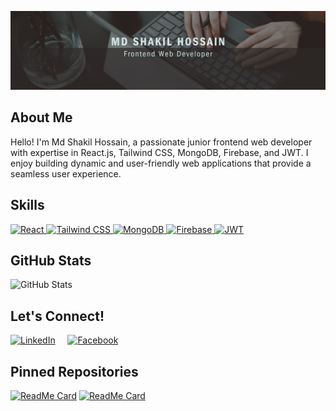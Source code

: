 ![Banner](https://github.com/Shakil4432/Shakil4432/blob/main/Black%20And%20Grey%20Professional%20Technology%20LinkedIn%20Banner%20(2).png?raw=true)

## About Me
Hello! I'm Md Shakil Hossain, a passionate junior frontend web developer with expertise in React.js, Tailwind CSS, MongoDB, Firebase, and JWT. I enjoy building dynamic and user-friendly web applications that provide a seamless user experience.

## Skills
 <a href="https://reactjs.org/" target="_blank">
    <img src="https://img.shields.io/badge/React-61DAFB?logo=react&logoColor=white&style=for-the-badge" alt="React" title="React" />
  </a>
  <a href="https://tailwindcss.com/" target="_blank">
    <img src="https://img.shields.io/badge/Tailwind_CSS-38B2AC?logo=tailwind-css&logoColor=white&style=for-the-badge" alt="Tailwind CSS" title="Tailwind CSS" />
  </a>
  <a href="https://www.mongodb.com/" target="_blank">
    <img src="https://img.shields.io/badge/MongoDB-47A248?logo=mongodb&logoColor=white&style=for-the-badge" alt="MongoDB" title="MongoDB" />
  </a>
  <a href="https://firebase.google.com/" target="_blank">
    <img src="https://img.shields.io/badge/Firebase-FFCA28?logo=firebase&logoColor=white&style=for-the-badge" alt="Firebase" title="Firebase" />
  </a>
  <a href="https://jwt.io/" target="_blank">
    <img src="https://img.shields.io/badge/JWT-000000?logo=json-web-tokens&logoColor=white&style=for-the-badge" alt="JWT" title="JWT" />
  </a>

## GitHub Stats
![GitHub Stats](https://github-readme-stats.vercel.app/api?username=Shakil4432&show_icons=true&hide_border=true&theme=dark)


## Let's Connect!

[![LinkedIn](https://img.icons8.com/color/48/000000/linkedin.png)](https://www.linkedin.com/shakil-hossain-44157823b)
&nbsp;&nbsp;&nbsp;
[![Facebook](https://img.icons8.com/color/48/000000/facebook.png)](https://www.facebook.com/profile.php?id=61555055485426)

## Pinned Repositories
[![ReadMe Card](https://github-readme-stats.vercel.app/api/pin/?username=Shakil4432&repo=UnityServe&theme=dark)](https://github.com/Shakil4432/UnityServe)
[![ReadMe Card](https://github-readme-stats.vercel.app/api/pin/?username=Shakil4432&repo=Medi_Shop&theme=dark)](https://github.com/Shakil4432/Medi_Shop)

